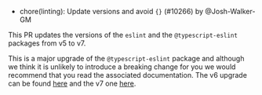 - chore(linting): Update versions and avoid `{}` (#10266) by @Josh-Walker-GM

This PR updates the versions of the `eslint` and the `@typescript-eslint` packages from v5 to v7.

This is a major upgrade of the `@typescript-eslint` package and although we think it is unlikely to introduce a breaking change for you we would recommend that you read the associated documentation. The v6 upgrade can be found [here](https://typescript-eslint.io/blog/announcing-typescript-eslint-v6/) and the v7 one [here](https://typescript-eslint.io/blog/announcing-typescript-eslint-v7/).
